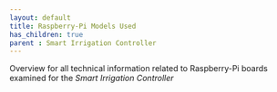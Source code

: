 ```yaml
---
layout: default
title: Raspberry-Pi Models Used
has_children: true
parent : Smart Irrigation Controller
---
```


Overview for all technical information related to Raspberry-Pi boards examined for the *Smart Irrigation Controller*
